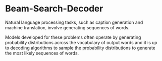 # Beam-Search-Decoder

Natural language processing tasks, such as caption generation and machine translation, involve generating sequences of words.

Models developed for these problems often operate by generating probability distributions across the vocabulary of output words and it is up to decoding algorithms to sample the probability distributions to generate the most likely sequences of words.

